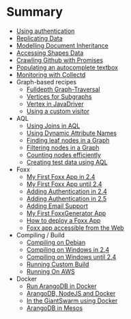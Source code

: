 # Summary
* [Using authentication](UsingAuthentication.md)
* [Replicating Data](ReplicatingData.md)
* [Modelling Document Inheritance](ModulDocumentInheritance.md)
* [Accessing Shapes Data](AccessingShapesData.md)
* [Crawling Github with Promises](CrawlingGithubPromises.md)
* [Populating an autocomplete textbox](PopulatingAnAutocompleteTextbox.md)
* [Monitoring with Collectd](MonitoringWithCollectd.md)
* Graph-based recipes
  * [Fulldepth Graph-Traversal](Fulldepth.md)
  * [Vertices for Subgraphs](FindingConnectedVerticesForSubgraphs.md)
  * [Vertex in JavaDriver](JavaDriverGraphExampleVertex.md)
  * [Using a custom visitor](UsingCustomVisitorFromNodeJs.md)
* AQL
  * [Using Joins in AQL](JoinsInAQL.md)
  * [Using Dynamic Attribute Names](UsingDynamicAttributeNames.md)
  * [Finding leaf nodes in a Graph](FindingLeafNodesGraph.md)
  * [Filtering nodes in a Graph](FilteringNodesGraph.md)
  * [Counting nodes efficiently](CountingNodesEfficientlyGraph.md)
  * [Creating test data using AQL](CreatingTestDataAQL.md)
* Foxx
  * [My First Foxx App in 2.4](FoxxFirstSteps.md)
  * [My First Foxx App until 2.4](FoxxFirstStepsLegacy.md)
  * [Adding Authentication in 2.4](FoxxAuth.md)
  * [Adding Authentication in 2.5](FoxxAuth.md)
  * [Adding Email Support](FoxxQueues.md)
  * [My First FoxxGenerator App](FoxxGeneratorFirstSteps.md)
  * [How to deploy a Foxx App](FoxxDeploy.md)
  * [Foxx app accessible from the Web](MakingFoxxAppAccessible.md)
* Compiling / Build
  * [Compiling on Debian](CompilingOnDebian.md)
  * [Compiling on Windows in 2.4](CompilingUnderWindows.md)
  * [Compiling on Windows until 2.4](CompilingUnderWindowsLegacy.md)
  * [Running Custom Build](RunningCustomBuild.md)
  * [Running On AWS](RunningOnAWS.md)
* Docker
  * [Run ArangoDB in Docker](RunningInDockerContainer.md)
  * [ArangoDB, NodeJS and Docker](UsingArangoDBNodeJSDocker.md)
  * [In the GiantSwarm using Docker](UsingArangoDBInGiantSwarm.md)
  * [ArangoDB in Mesos](UsingArangoDBMesosphere.md)
